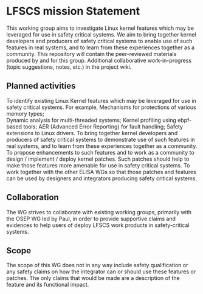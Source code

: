 # LFSCS mission Statement
This working group aims to investigate Linux kernel features which may be leveraged for use in safety critical systems. We aim to bring together kernel developers and producers of safety critical systems to enable use of such features in real systems, and to learn from these experiences together as a community. This repository will contain the peer-reviewed materials produced by and for this group. Additional collaborative work-in-progress (topic suggestions, notes, etc.) in the project wiki.

## Planned activities
To identify existing Linux Kernel features which may be leveraged for use in safety critical systems.  For example, 
Mechanisms for protections of various memory types;  
Dynamic analysis for multi-threaded systems; 
Kernel profiling using ebpf-based tools; 
AER (Advanced Error Reporting) for fault handling;
Safety extensions to Linux drivers.
To bring together kernel developers and producers of safety critical systems to demonstrate use of such features in real systems, and to learn from these experiences together as a community.
To propose enhancements to such features and to work as a community to design / implement / deploy kernel patches.  Such patches should help to make those features more amenable for use in safety critical systems.
To work together with the other ELISA WGs so that those patches and features can be used by designers and integrators producing safety critical systems. 

## Collaboration
The WG strives to collaborate with existing working groups, primarily with the OSEP WG led by Paul, in order to provide supportive claims and evidences to help users of deploy LFSCS work products in safety-critical systems.

## Scope
The scope of this WG does not in any way include safety qualification or any safety claims on how the integrator can or should use these features or patches.  The only claims that would be made are a description of the feature and its functional impact.
